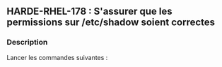 ## HARDE-RHEL-178 : S'assurer que les permissions sur /etc/shadow soient correctes

### Description

Lancer les commandes suivantes :

